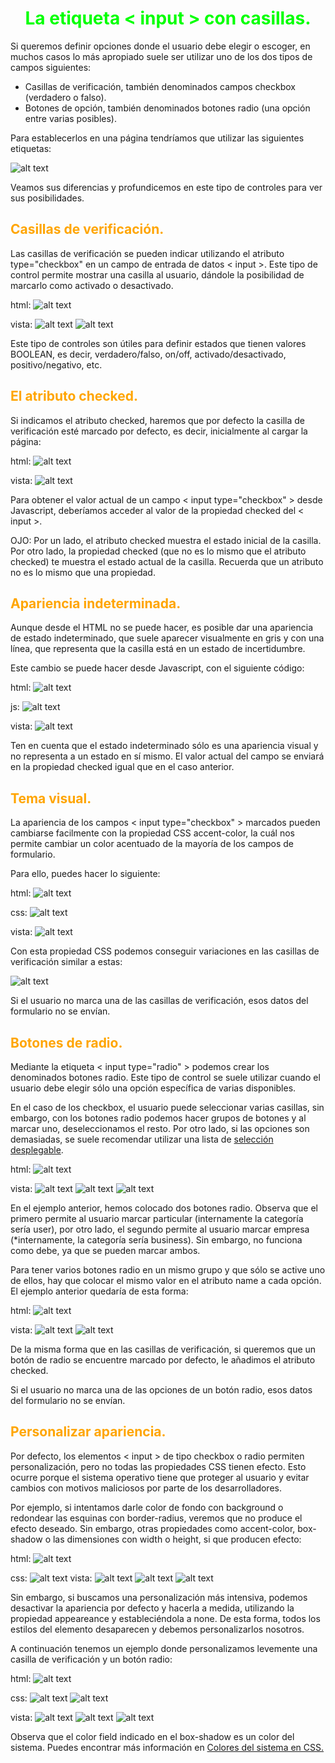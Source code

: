 # <span style="color:lime"><center>La etiqueta < input > con casillas.<center></center></span>

Si queremos definir opciones donde el usuario debe elegir o escoger, en muchos casos lo más apropiado suele ser utilizar uno de los dos tipos de campos siguientes:

   - Casillas de verificación, también denominados campos checkbox (verdadero o falso).
   - Botones de opción, también denominados botones radio (una opción entre varias posibles).

Para establecerlos en una página tendríamos que utilizar las siguientes etiquetas:

![alt text](./imagenes-la-etiqueta-input-con-casillas/image.png)

Veamos sus diferencias y profundicemos en este tipo de controles para ver sus posibilidades.

## <span style="color:orange">Casillas de verificación.</span>
Las casillas de verificación se pueden indicar utilizando el atributo type="checkbox" en un campo de entrada de datos < input >. Este tipo de control permite mostrar una casilla al usuario, dándole la posibilidad de marcarlo como activado o desactivado.

html:
![alt text](./imagenes-la-etiqueta-input-con-casillas/image-1.png)

vista:
![alt text](./imagenes-la-etiqueta-input-con-casillas/image-2.png)
![alt text](./imagenes-la-etiqueta-input-con-casillas/image-3.png)

Este tipo de controles son útiles para definir estados que tienen valores BOOLEAN, es decir, verdadero/falso, on/off, activado/desactivado, positivo/negativo, etc.

## <span style="color:orange">El atributo checked.</span>
Si indicamos el atributo checked, haremos que por defecto la casilla de verificación esté marcado por defecto, es decir, inicialmente al cargar la página:

html:
![alt text](./imagenes-la-etiqueta-input-con-casillas/image-4.png)

vista:
![alt text](./imagenes-la-etiqueta-input-con-casillas/image-5.png)

Para obtener el valor actual de un campo < input type="checkbox" > desde Javascript, deberíamos acceder al valor de la propiedad checked del < input >.

OJO: Por un lado, el atributo checked muestra el estado inicial de la casilla. Por otro lado, la propiedad checked (que no es lo mismo que el atributo checked) te muestra el estado actual de la casilla. Recuerda que un atributo no es lo mismo que una propiedad.

## <span style="color:orange">Apariencia indeterminada.</span>
Aunque desde el HTML no se puede hacer, es posible dar una apariencia de estado indeterminado, que suele aparecer visualmente en gris y con una línea, que representa que la casilla está en un estado de incertidumbre.

Este cambio se puede hacer desde Javascript, con el siguiente código:

html:
![alt text](./imagenes-la-etiqueta-input-con-casillas/image-6.png)

js:
![alt text](./imagenes-la-etiqueta-input-con-casillas/image-7.png)

vista:
![alt text](./imagenes-la-etiqueta-input-con-casillas/image-8.png)

Ten en cuenta que el estado indeterminado sólo es una apariencia visual y no representa a un estado en sí mismo. El valor actual del campo se enviará en la propiedad checked igual que en el caso anterior.

## <span style="color:orange">Tema visual.</span>
La apariencia de los campos < input type="checkbox" > marcados pueden cambiarse facilmente con la propiedad CSS accent-color, la cuál nos permite cambiar un color acentuado de la mayoría de los campos de formulario.

Para ello, puedes hacer lo siguiente:

html:
![alt text](./imagenes-la-etiqueta-input-con-casillas/image-9.png)

css:
![alt text](./imagenes-la-etiqueta-input-con-casillas/image-10.png)

vista:
![alt text](./imagenes-la-etiqueta-input-con-casillas/image-11.png)

Con esta propiedad CSS podemos conseguir variaciones en las casillas de verificación similar a estas:

![alt text](./imagenes-la-etiqueta-input-con-casillas/image-12.png)

Si el usuario no marca una de las casillas de verificación, esos datos del formulario no se envían.

## <span style="color:orange">Botones de radio.</span>
Mediante la etiqueta < input type="radio" > podemos crear los denominados botones radio. Este tipo de control se suele utilizar cuando el usuario debe elegir sólo una opción específica de varias disponibles.

En el caso de los checkbox, el usuario puede seleccionar varias casillas, sin embargo, con los botones radio podemos hacer grupos de botones y al marcar uno, deseleccionamos el resto. Por otro lado, si las opciones son demasiadas, se suele recomendar utilizar una lista de [selección desplegable](https://lenguajehtml.com/html/formularios/etiqueta-html-select/).

html:
![alt text](./imagenes-la-etiqueta-input-con-casillas/image-13.png)

vista:
![alt text](./imagenes-la-etiqueta-input-con-casillas/image-14.png)
![alt text](./imagenes-la-etiqueta-input-con-casillas/image-15.png)
![alt text](./imagenes-la-etiqueta-input-con-casillas/image-16.png)

En el ejemplo anterior, hemos colocado dos botones radio. Observa que el primero permite al usuario marcar particular (internamente la categoría sería user), por otro lado, el segundo permite al usuario marcar empresa (*internamente, la categoría sería business). Sin embargo, no funciona como debe, ya que se pueden marcar ambos.

Para tener varios botones radio en un mismo grupo y que sólo se active uno de ellos, hay que colocar el mismo valor en el atributo name a cada opción. El ejemplo anterior quedaría de esta forma:

html:
![alt text](./imagenes-la-etiqueta-input-con-casillas/image-17.png)

vista:
![alt text](./imagenes-la-etiqueta-input-con-casillas/image-18.png)
![alt text](./imagenes-la-etiqueta-input-con-casillas/image-19.png)

De la misma forma que en las casillas de verificación, si queremos que un botón de radio se encuentre marcado por defecto, le añadimos el atributo checked.

Si el usuario no marca una de las opciones de un botón radio, esos datos del formulario no se envían.

## <span style="color:orange">Personalizar apariencia.</span>
Por defecto, los elementos < input > de tipo checkbox o radio permiten personalización, pero no todas las propiedades CSS tienen efecto. Esto ocurre porque el sistema operativo tiene que proteger al usuario y evitar cambios con motivos maliciosos por parte de los desarrolladores.

Por ejemplo, si intentamos darle color de fondo con background o redondear las esquinas con border-radius, veremos que no produce el efecto deseado. Sin embargo, otras propiedades como accent-color, box-shadow o las dimensiones con width o height, si que producen efecto:

html:
![alt text](./imagenes-la-etiqueta-input-con-casillas/image-20.png)

css:
![alt text](./imagenes-la-etiqueta-input-con-casillas/image-21.png)
vista:
![alt text](./imagenes-la-etiqueta-input-con-casillas/image-22.png)
![alt text](./imagenes-la-etiqueta-input-con-casillas/image-23.png)
![alt text](./imagenes-la-etiqueta-input-con-casillas/image-24.png)

Sin embargo, si buscamos una personalización más intensiva, podemos desactivar la apariencia por defecto y hacerla a medida, utilizando la propiedad appeareance y estableciéndola a none. De esta forma, todos los estilos del elemento desaparecen y debemos personalizarlos nosotros.

A continuación tenemos un ejemplo donde personalizamos levemente una casilla de verificación y un botón radio:

html:
![alt text](./imagenes-la-etiqueta-input-con-casillas/image-25.png)

css:
![alt text](./imagenes-la-etiqueta-input-con-casillas/image-26.png)
![alt text](./imagenes-la-etiqueta-input-con-casillas/image-27.png)

vista:
![alt text](./imagenes-la-etiqueta-input-con-casillas/image-28.png)
![alt text](./imagenes-la-etiqueta-input-con-casillas/image-29.png)
![alt text](./imagenes-la-etiqueta-input-con-casillas/image-30.png)

Observa que el color field indicado en el box-shadow es un color del sistema. Puedes encontrar más información en [Colores del sistema en CSS.](https://lenguajecss.com/css/colores/codigos-color/#colores-del-sistema)

